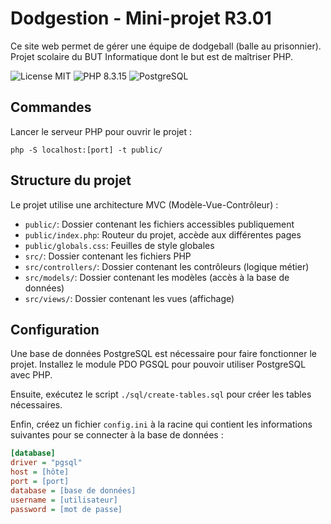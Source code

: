 # Dodgestion - Mini-projet R3.01

Ce site web permet de gérer une équipe de dodgeball (balle au prisonnier). Projet scolaire du BUT Informatique dont le but est de maîtriser PHP.

![License MIT](https://img.shields.io/github/license/Clembs/Mini-projet-R3.01) ![PHP 8.3.15](https://img.shields.io/badge/PHP-8.3.15-blue?logo=php&logoColor=white&color=4f5b93) ![PostgreSQL](https://img.shields.io/badge/PostgreSQL-blue?logo=postgresql&logoColor=white&color=2f6792)

## Commandes

Lancer le serveur PHP pour ouvrir le projet :

```
php -S localhost:[port] -t public/
```

## Structure du projet

Le projet utilise une architecture MVC (Modèle-Vue-Contrôleur) :

- `public/`: Dossier contenant les fichiers accessibles publiquement
- `public/index.php`: Routeur du projet, accède aux différentes pages
- `public/globals.css`: Feuilles de style globales
- `src/`: Dossier contenant les fichiers PHP
- `src/controllers/`: Dossier contenant les contrôleurs (logique métier)
- `src/models/`: Dossier contenant les modèles (accès à la base de données)
- `src/views/`: Dossier contenant les vues (affichage)

## Configuration

Une base de données PostgreSQL est nécessaire pour faire fonctionner le projet. Installez le module PDO PGSQL pour pouvoir utiliser PostgreSQL avec PHP.

Ensuite, exécutez le script `./sql/create-tables.sql` pour créer les tables nécessaires.

Enfin, créez un fichier `config.ini` à la racine qui contient les informations suivantes pour se connecter à la base de données :

```ini
[database]
driver = "pgsql"
host = [hôte]
port = [port]
database = [base de données]
username = [utilisateur]
password = [mot de passe]
```
